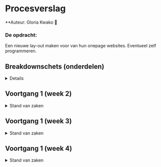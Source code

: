 # Procesverslag

**Auteur: 
Gloria Kwako 👾

### De opdracht:
Een nieuwe lay-out maken voor van hun onepage websites. Eventueel zelf
programmeren.

## Breakdownschets (onderdelen)

<details>
<img src="images/breakdownschets.png" width="375px" alt="breakdown van het geheel">
</details>

## Voortgang 1 (week 2)

<details>
<summary>Stand van zaken</summary>
......

<img src="RMimages/navv1b.png" width="375px" alt="navv1b">
<img src="RMimages/navv1.png" width="375px" alt="navv1">

</details>



## Voortgang 1 (week 3)

<details>
<summary>Stand van zaken</summary>
......

<img src="RMimages/navv1b.png" width="375px" alt="navv1b">
<img src="RMimages/navv1.png" width="375px" alt="navv1">
</details>



## Voortgang 1 (week 4)

<details>
<summary>Stand van zaken</summary>
......

<img src="RMimages/navv1b.png" width="375px" alt="navv1b">
<img src="RMimages/navv1.png" width="375px" alt="navv1">

</details>
